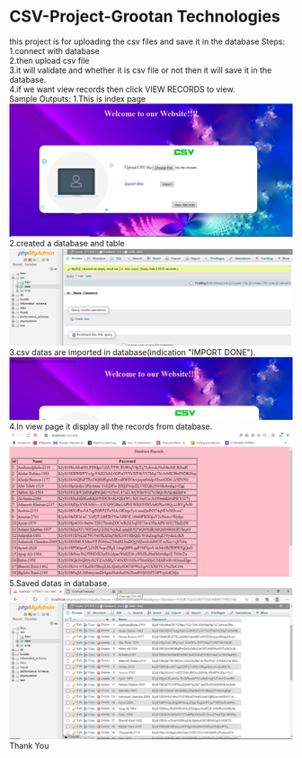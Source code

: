 # CSV-Project-Grootan Technologies
this project is for uploading the csv files and save it in the database
Steps:<br>
1.connect with database<br>
2.then upload csv file<br>
3.it will validate and whether it is csv file or not then it will save it in the database.<br>
4.if we want view records then click VIEW RECORDS to view.<br>
Sample Outputs:
1.This is index page
![alt text](https://github.com/Karthikeyan2212/CSV-Project/blob/main/output/out1.PNG?raw=true)
<br>
2.created a database and table<br>
![alt text](https://github.com/Karthikeyan2212/CSV-Project/blob/main/output/out2.PNG?raw=true)<br>
3.csv datas are imported in database(indication "IMPORT DONE").<br>
![alt text](https://github.com/Karthikeyan2212/CSV-Project/blob/main/output/out3.PNG?raw=true)<br>
4.In view page it display all the records from database.<br>
![alt text](https://github.com/Karthikeyan2212/CSV-Project/blob/main/output/out4.PNG?raw=true)<br>
5.Saved datas in database.<br>
![alt text](https://github.com/Karthikeyan2212/CSV-Project/blob/main/output/out5.PNG?raw=true)<br>
Thank You


